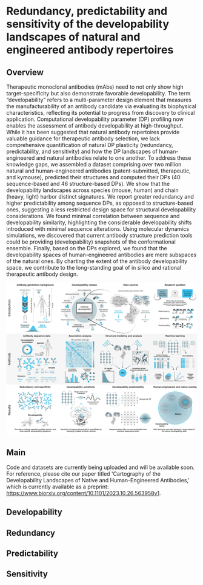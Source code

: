 # Redundancy, predictability and sensitivity of the developability landscapes of natural and engineered antibody repertoires

## Overview

Therapeutic monoclonal antibodies (mAbs) need to not only show high target-specificity but also demonstrate favorable developability. The term “developability” refers to a multi-parameter design element that measures the manufacturability of an antibody candidate via evaluating its biophysical characteristics, reflecting its potential to progress from discovery to clinical application. Computational developability parameter (DP) profiling now enables the assessment of antibody developability at high-throughput. While it has been suggested that natural antibody repertoires provide valuable guidance for therapeutic antibody selection, we lack comprehensive quantification of natural DP plasticity (redundancy, predictability, and sensitivity) and how the DP landscapes of human-engineered and natural antibodies relate to one another. To address these knowledge gaps, we assembled a dataset comprising over two million natural and human-engineered antibodies (patent-submitted, therapeutic, and kymouse), predicted their structures and computed their DPs (40 sequence-based and 46 structure-based DPs). We show that the developability landscapes across species (mouse, human) and chain (heavy, light) harbor distinct signatures. We report greater redundancy and higher predictability among sequence DPs, as opposed to structure-based ones, suggesting a less restricted design space for structural developability considerations. We found minimal correlation between sequence and developability similarity, highlighting the considerable developability shifts introduced with minimal sequence alterations. Using molecular dynamics simulations, we discovered that current antibody structure prediction tools could be providing (developability) snapshots of the conformational ensemble. Finally, based on the DPs explored, we found that the developability spaces of human-engineered antibodies are mere subspaces of the natural ones. By charting the extent of the antibody developability space, we contribute to the long-standing goal of in silico and rational therapeutic antibody design.

<img src="./figures/main_figures/Figure_1_graphical_abstract_developability.png">

## Main

Code and datasets are currently being uploaded and will be available soon. For reference, please cite our paper titled 'Cartography of the Developability Landscapes of Native and Human-Engineered Antibodies,' which is currently available as a preprint: https://www.biorxiv.org/content/10.1101/2023.10.26.563958v1.

## Developability

## Redundancy

## Predictability 

## Sensitivity  
